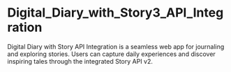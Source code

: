 # Digital_Diary_with_Story3_API_Integration
 Digital Diary with Story API Integration is a seamless web app for journaling and exploring stories. Users can capture daily experiences and discover inspiring tales through the integrated Story API v2.
